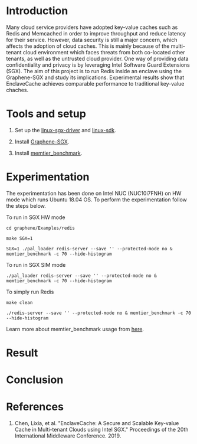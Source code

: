 # Introduction 

Many cloud service providers have adopted key-value caches such as Redis and Memcached in order to improve throughput and reduce latency for their service. However, data security is still a major concern, which affects the adoption of cloud caches. This is mainly because of the multi-tenant cloud environment which faces threats from both co-located other tenants, as well as the untrusted cloud provider.
One way of providing data confidentiality and privacy is by leveraging Intel Software Guard Extensions (SGX). The aim of this project is to run Redis inside an enclave using the Graphene-SGX and study its implications. Experimental results show that EnclaveCache achieves comparable performance to traditional key-value chaches.

# Tools and setup

1. Set up the [linux-sgx-driver](https://github.com/intel/linux-sgx-driver) and [linux-sdk](https://github.com/intel/linux-sgx).

2. Install [Graphene-SGX](https://github.com/oscarlab/graphene).

3. Install [memtier_benchmark](https://github.com/RedisLabs/memtier_benchmark).

# Experimentation

The experimentation has been done on Intel NUC (NUC10i7FNH) on HW mode which runs Ubuntu 18.04 OS. To perform the experimentation follow the steps below. 

To run in SGX HW mode

```cd graphene/Examples/redis```

```make SGX=1```

```SGX=1 ./pal_loader redis-server --save '' --protected-mode no & memtier_benchmark -c 70 --hide-histogram```



To run in SGX SIM mode

```./pal_loader redis-server --save '' --protected-mode no & memtier_benchmark -c 70 --hide-histogram```



To simply run Redis

```make clean```

```./redis-server --save '' --protected-mode no & memtier_benchmark -c 70 --hide-histogram```

Learn more about memtier_benchmark usage from [here](https://redislabs.com/blog/memtier_benchmark-a-high-throughput-benchmarking-tool-for-redis-memcached/).


# Result

# Conclusion

# References

1. Chen, Lixia, et al. "EnclaveCache: A Secure and Scalable Key-value Cache in Multi-tenant Clouds using Intel SGX." Proceedings of the 20th International Middleware Conference. 2019.
